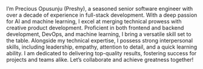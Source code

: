 I’m Precious Opusunju (Preshy), a seasoned senior software engineer with over a decade of experience in full-stack development. With a deep passion for AI and machine learning, I excel at merging technical prowess with creative product development. Proficient in both frontend and backend development, DevOps, and machine learning, I bring a versatile skill set to the table. Alongside my technical expertise, I possess strong interpersonal skills, including leadership, empathy, attention to detail, and a quick learning ability. I am dedicated to delivering top-quality results, fostering success for projects and teams alike. Let’s collaborate and achieve greatness together!

